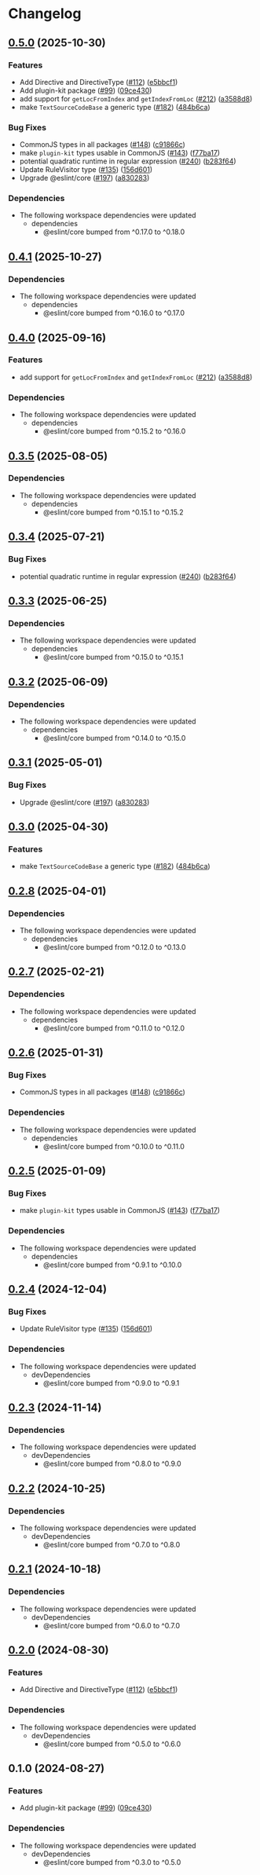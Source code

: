 # Changelog

## [0.5.0](https://github.com/Pixel998/rewrite/compare/plugin-kit-v0.4.1...plugin-kit-v0.5.0) (2025-10-30)


### Features

* Add Directive and DirectiveType ([#112](https://github.com/Pixel998/rewrite/issues/112)) ([e5bbcf1](https://github.com/Pixel998/rewrite/commit/e5bbcf148874be07d5667f34ed395faaf8c72972))
* Add plugin-kit package ([#99](https://github.com/Pixel998/rewrite/issues/99)) ([09ce430](https://github.com/Pixel998/rewrite/commit/09ce43073760b69a3bcca89f99793549cd566bf6))
* add support for `getLocFromIndex` and `getIndexFromLoc` ([#212](https://github.com/Pixel998/rewrite/issues/212)) ([a3588d8](https://github.com/Pixel998/rewrite/commit/a3588d8fb2dc6b9a0b39b26a49d0cdd437646d49))
* make `TextSourceCodeBase` a generic type ([#182](https://github.com/Pixel998/rewrite/issues/182)) ([484b6ca](https://github.com/Pixel998/rewrite/commit/484b6ca3149354736317fca09efd3156caa4f4f9))


### Bug Fixes

* CommonJS types in all packages ([#148](https://github.com/Pixel998/rewrite/issues/148)) ([c91866c](https://github.com/Pixel998/rewrite/commit/c91866cc9fe16fb62bc48fc1cc7f9e18c6fea013))
* make `plugin-kit` types usable in CommonJS ([#143](https://github.com/Pixel998/rewrite/issues/143)) ([f77ba17](https://github.com/Pixel998/rewrite/commit/f77ba177d4e4c5d2ed828cfd9a5149df2ccb3a7f))
* potential quadratic runtime in regular expression ([#240](https://github.com/Pixel998/rewrite/issues/240)) ([b283f64](https://github.com/Pixel998/rewrite/commit/b283f64099ad6c6b5043387c091691d21b387805))
* Update RuleVisitor type ([#135](https://github.com/Pixel998/rewrite/issues/135)) ([156d601](https://github.com/Pixel998/rewrite/commit/156d601181deb362a2864c4d47d4e3da8609500b))
* Upgrade @eslint/core ([#197](https://github.com/Pixel998/rewrite/issues/197)) ([a830283](https://github.com/Pixel998/rewrite/commit/a830283cd05a7a471aeec5f4589491f3c4092986))


### Dependencies

* The following workspace dependencies were updated
  * dependencies
    * @eslint/core bumped from ^0.17.0 to ^0.18.0

## [0.4.1](https://github.com/eslint/rewrite/compare/plugin-kit-v0.4.0...plugin-kit-v0.4.1) (2025-10-27)


### Dependencies

* The following workspace dependencies were updated
  * dependencies
    * @eslint/core bumped from ^0.16.0 to ^0.17.0

## [0.4.0](https://github.com/eslint/rewrite/compare/plugin-kit-v0.3.5...plugin-kit-v0.4.0) (2025-09-16)


### Features

* add support for `getLocFromIndex` and `getIndexFromLoc` ([#212](https://github.com/eslint/rewrite/issues/212)) ([a3588d8](https://github.com/eslint/rewrite/commit/a3588d8fb2dc6b9a0b39b26a49d0cdd437646d49))


### Dependencies

* The following workspace dependencies were updated
  * dependencies
    * @eslint/core bumped from ^0.15.2 to ^0.16.0

## [0.3.5](https://github.com/eslint/rewrite/compare/plugin-kit-v0.3.4...plugin-kit-v0.3.5) (2025-08-05)


### Dependencies

* The following workspace dependencies were updated
  * dependencies
    * @eslint/core bumped from ^0.15.1 to ^0.15.2

## [0.3.4](https://github.com/eslint/rewrite/compare/plugin-kit-v0.3.3...plugin-kit-v0.3.4) (2025-07-21)


### Bug Fixes

* potential quadratic runtime in regular expression ([#240](https://github.com/eslint/rewrite/issues/240)) ([b283f64](https://github.com/eslint/rewrite/commit/b283f64099ad6c6b5043387c091691d21b387805))

## [0.3.3](https://github.com/eslint/rewrite/compare/plugin-kit-v0.3.2...plugin-kit-v0.3.3) (2025-06-25)


### Dependencies

* The following workspace dependencies were updated
  * dependencies
    * @eslint/core bumped from ^0.15.0 to ^0.15.1

## [0.3.2](https://github.com/eslint/rewrite/compare/plugin-kit-v0.3.1...plugin-kit-v0.3.2) (2025-06-09)


### Dependencies

* The following workspace dependencies were updated
  * dependencies
    * @eslint/core bumped from ^0.14.0 to ^0.15.0

## [0.3.1](https://github.com/eslint/rewrite/compare/plugin-kit-v0.3.0...plugin-kit-v0.3.1) (2025-05-01)


### Bug Fixes

* Upgrade @eslint/core ([#197](https://github.com/eslint/rewrite/issues/197)) ([a830283](https://github.com/eslint/rewrite/commit/a830283cd05a7a471aeec5f4589491f3c4092986))

## [0.3.0](https://github.com/eslint/rewrite/compare/plugin-kit-v0.2.8...plugin-kit-v0.3.0) (2025-04-30)


### Features

* make `TextSourceCodeBase` a generic type ([#182](https://github.com/eslint/rewrite/issues/182)) ([484b6ca](https://github.com/eslint/rewrite/commit/484b6ca3149354736317fca09efd3156caa4f4f9))

## [0.2.8](https://github.com/eslint/rewrite/compare/plugin-kit-v0.2.7...plugin-kit-v0.2.8) (2025-04-01)


### Dependencies

* The following workspace dependencies were updated
  * dependencies
    * @eslint/core bumped from ^0.12.0 to ^0.13.0

## [0.2.7](https://github.com/eslint/rewrite/compare/plugin-kit-v0.2.6...plugin-kit-v0.2.7) (2025-02-21)


### Dependencies

* The following workspace dependencies were updated
  * dependencies
    * @eslint/core bumped from ^0.11.0 to ^0.12.0

## [0.2.6](https://github.com/eslint/rewrite/compare/plugin-kit-v0.2.5...plugin-kit-v0.2.6) (2025-01-31)


### Bug Fixes

* CommonJS types in all packages ([#148](https://github.com/eslint/rewrite/issues/148)) ([c91866c](https://github.com/eslint/rewrite/commit/c91866cc9fe16fb62bc48fc1cc7f9e18c6fea013))


### Dependencies

* The following workspace dependencies were updated
  * dependencies
    * @eslint/core bumped from ^0.10.0 to ^0.11.0

## [0.2.5](https://github.com/eslint/rewrite/compare/plugin-kit-v0.2.4...plugin-kit-v0.2.5) (2025-01-09)


### Bug Fixes

* make `plugin-kit` types usable in CommonJS ([#143](https://github.com/eslint/rewrite/issues/143)) ([f77ba17](https://github.com/eslint/rewrite/commit/f77ba177d4e4c5d2ed828cfd9a5149df2ccb3a7f))


### Dependencies

* The following workspace dependencies were updated
  * dependencies
    * @eslint/core bumped from ^0.9.1 to ^0.10.0

## [0.2.4](https://github.com/eslint/rewrite/compare/plugin-kit-v0.2.3...plugin-kit-v0.2.4) (2024-12-04)


### Bug Fixes

* Update RuleVisitor type ([#135](https://github.com/eslint/rewrite/issues/135)) ([156d601](https://github.com/eslint/rewrite/commit/156d601181deb362a2864c4d47d4e3da8609500b))


### Dependencies

* The following workspace dependencies were updated
  * devDependencies
    * @eslint/core bumped from ^0.9.0 to ^0.9.1

## [0.2.3](https://github.com/eslint/rewrite/compare/plugin-kit-v0.2.2...plugin-kit-v0.2.3) (2024-11-14)


### Dependencies

* The following workspace dependencies were updated
  * devDependencies
    * @eslint/core bumped from ^0.8.0 to ^0.9.0

## [0.2.2](https://github.com/eslint/rewrite/compare/plugin-kit-v0.2.1...plugin-kit-v0.2.2) (2024-10-25)


### Dependencies

* The following workspace dependencies were updated
  * devDependencies
    * @eslint/core bumped from ^0.7.0 to ^0.8.0

## [0.2.1](https://github.com/eslint/rewrite/compare/plugin-kit-v0.2.0...plugin-kit-v0.2.1) (2024-10-18)


### Dependencies

* The following workspace dependencies were updated
  * devDependencies
    * @eslint/core bumped from ^0.6.0 to ^0.7.0

## [0.2.0](https://github.com/eslint/rewrite/compare/plugin-kit-v0.1.0...plugin-kit-v0.2.0) (2024-08-30)


### Features

* Add Directive and DirectiveType ([#112](https://github.com/eslint/rewrite/issues/112)) ([e5bbcf1](https://github.com/eslint/rewrite/commit/e5bbcf148874be07d5667f34ed395faaf8c72972))


### Dependencies

* The following workspace dependencies were updated
  * devDependencies
    * @eslint/core bumped from ^0.5.0 to ^0.6.0

## 0.1.0 (2024-08-27)


### Features

* Add plugin-kit package ([#99](https://github.com/eslint/rewrite/issues/99)) ([09ce430](https://github.com/eslint/rewrite/commit/09ce43073760b69a3bcca89f99793549cd566bf6))


### Dependencies

* The following workspace dependencies were updated
  * devDependencies
    * @eslint/core bumped from ^0.3.0 to ^0.5.0

